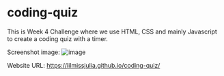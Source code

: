 # coding-quiz

This is Week 4 Challenge where we use HTML, CSS and mainly Javascript to create a coding quiz with a timer.

Screenshot image: ![image](https://github.com/lilmissjulia/coding-quiz/assets/133216283/06ad543c-5998-496c-95b2-b48234827c18)

Website URL: https://lilmissjulia.github.io/coding-quiz/
